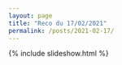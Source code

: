 ```yaml
---
layout: page
title: "Reco du 17/02/2021"
permalink: /posts/2021-02-17/
---
```

{% include slideshow.html %}
